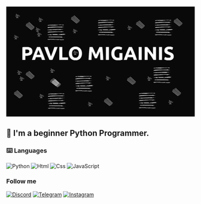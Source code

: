 [![Header](https://github.com/pashtetx/pashtetx/blob/main/assets/header.png)](https://discord.gg/d2stsGWU)


## 🌱 I'm a beginner Python Programmer.


### ⌨️ Languages 

![Python](https://img.shields.io/badge/-Python-090909?style=for-the-badge&logo=python&logoColor=ffbf00)
![Html](https://img.shields.io/badge/-HTML-090909?style=for-the-badge&logo=html5)
![Css](https://img.shields.io/badge/-CSS-090909?style=for-the-badge&logo=css3&logoColor=2862E9)
![JavaScript](https://img.shields.io/badge/-JavaScript-090909?style=for-the-badge&logo=javascript&logoColor=ffbf00)


### Follow me

[![Discord](https://img.shields.io/badge/-Discord-090909?style=for-the-badge&logo=discord&logoColor=7289DA)](https://discord.gg/d2stsGWU)
[![Telegram](https://img.shields.io/badge/-Telegram-090909?style=for-the-badge&logo=telegram&logoColor=2CA5E0)](https://www.instagram.com/radio_pavlo/)
[![Instagram](https://img.shields.io/badge/-Instagram-090909?style=for-the-badge&logo=instagram&logoColor=E4405F)](https://www.instagram.com/radio_pavlo/)

